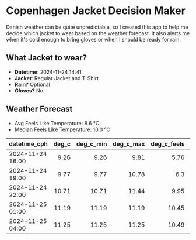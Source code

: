 
# Copenhagen Jacket Decision Maker

Danish weather can be quite unpredictable, so I created this app to help me decide which jacket to wear based on the weather forecast. 
It also alerts me when it's cold enough to bring gloves or when I should be ready for rain.

## What Jacket to wear?

- **Datetime**: 2024-11-24 14:41
- **Jacket**: Regular Jacket and T-Shirt
- **Rain?** Optional
- **Gloves?** No

## Weather Forecast
- Avg Feels Like Temperature: 8.6 °C
- Median Feels Like Temperature: 10.0 °C

| datetime_cph     |   deg_c |   deg_c_min |   deg_c_max |   deg_c_feels | weather   | wind   | rain   |
|:-----------------|--------:|------------:|------------:|--------------:|:----------|:-------|:-------|
| 2024-11-24 16:00 |    9.26 |        9.26 |        9.81 |          5.76 | Rain      | High   | Low    |
| 2024-11-24 19:00 |    9.77 |        9.77 |       10.78 |          6.3  | Clouds    | High   | None   |
| 2024-11-24 22:00 |   10.71 |       10.71 |       11.44 |          9.95 | Clouds    | High   | None   |
| 2024-11-25 01:00 |   11.19 |       11.19 |       11.19 |         10.45 | Clouds    | High   | None   |
| 2024-11-25 04:00 |   11.25 |       11.25 |       11.25 |         10.49 | Clouds    | High   | None   |
        